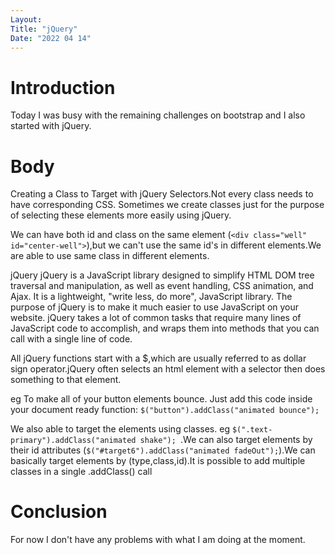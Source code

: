 ```yaml
---
Layout:
Title: "jQuery"
Date: "2022 04 14"
---
```


# Introduction
Today I was busy with the remaining challenges on bootstrap and I also started with jQuery.

# Body
Creating a Class to Target with jQuery Selectors.Not every class needs to have corresponding CSS. Sometimes we create classes just for the purpose of selecting these elements more easily using jQuery.

We can have both id and class on the same element (`<div class="well" id="center-well">`),but we can't use the same id's in different elements.We are able to use same class in different elements.

jQuery
jQuery is a JavaScript library designed to simplify HTML DOM tree traversal and manipulation, as well as event handling, CSS animation, and Ajax. It is a lightweight, "write less, do more", JavaScript library. The purpose of jQuery is to make it much easier to use JavaScript on your website. jQuery takes a lot of common tasks that require many lines of JavaScript code to accomplish, and wraps them into methods that you can call with a single line of code.

All jQuery functions start with a $,which are usually referred to as dollar sign operator.jQuery often selects an html element with a selector then does something to that element.

eg To make all of your button elements bounce. Just add this code inside your document ready function: `$("button").addClass("animated bounce");`

<script>

  $(document).ready(function() {
  
$("button").addClass("animated bounce")

  });
  
</script>

We also able to target the elements using classes.
eg `$(".text-primary").addClass("animated shake"); `.We can also target elements by their id attributes (`$("#target6").addClass("animated fadeOut");`).We can basically target elements by (type,class,id).It is possible to add multiple classes in a single .addClass() call

# Conclusion
For now I don't have any problems with what I am doing at the moment.